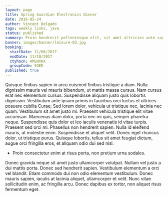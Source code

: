 ```yaml
---
layout: page
title: Spring Guardian Electronics Dinner
date: 2016-05-24
author: Vincent Delgado
tags: weekly links, java
status: published
summary: Proin hendrerit pellentesque elit, sit amet ultricies ante sagittis id.
banner: images/banner/leisure-03.jpg
booking:
  startDate: 11/06/2017
  endDate: 11/10/2017
  ctyhocn: AMSHXHX
  groupCode: SGED
published: true
---
```

Quisque finibus sapien in arcu euismod finibus tristique a diam. Nulla dignissim mauris vel mauris bibendum, ut mattis massa cursus. Nam cursus erat nec elementum cursus. Suspendisse aliquam justo quis lobortis dignissim. Vestibulum ante ipsum primis in faucibus orci luctus et ultrices posuere cubilia Curae; Sed lorem dolor, vehicula ut tristique nec, lacinia nec quam. Vestibulum sit amet justo mi. Praesent vehicula tristique elit vitae accumsan. Maecenas diam dolor, porta nec mi quis, semper pharetra neque. Suspendisse quis dolor et leo iaculis venenatis id vitae turpis. Praesent sed orci mi. Phasellus non hendrerit sapien. Nulla id eleifend mauris, at molestie enim. Suspendisse et aliquet velit. Donec eget rhoncus dolor, ut tristique purus. Quisque lobortis, tellus sit amet feugiat dictum, augue orci fringilla eros, et aliquam odio dui sed nisl.

* Proin consectetur enim at risus porta, non pretium urna sodales.

Donec gravida neque sit amet justo ullamcorper volutpat. Nullam vel justo a dui mattis porta. Donec sed hendrerit sapien. Vestibulum elementum a orci vel blandit. Etiam commodo dui non odio elementum vestibulum. Donec mauris sapien, iaculis at lacinia aliquet, ullamcorper et velit. Nunc vitae sollicitudin enim, ac fringilla arcu. Donec dapibus ex tortor, non aliquet risus fermentum eget.
